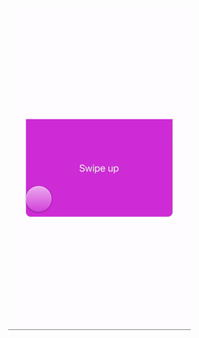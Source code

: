 ![alt text](https://github.com/jonmmay/Framer-experiments/blob/master/card-flip.framer/card-flip.gif?raw=true "Gif")